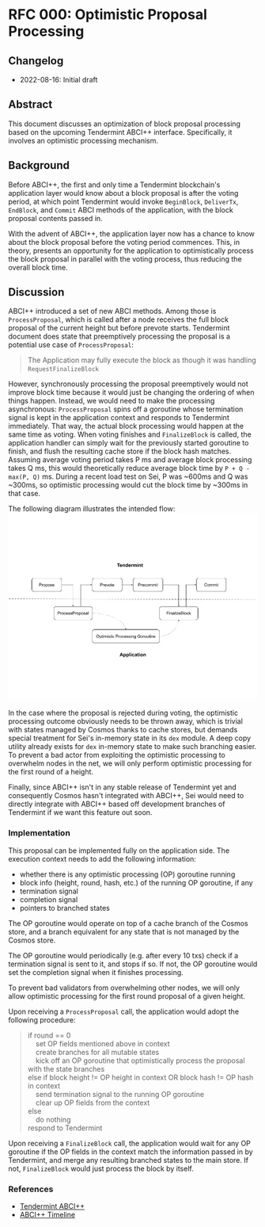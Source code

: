 # RFC 000: Optimistic Proposal Processing

## Changelog

- 2022-08-16: Initial draft

## Abstract

This document discusses an optimization of block proposal processing based on
the upcoming Tendermint ABCI++ interface. Specifically, it involves an optimistic
processing mechanism.

## Background

Before ABCI++, the first and only time a Tendermint blockchain's application layer
would know about a block proposal is after the voting period, at which point Tendermint
would invoke `BeginBlock`, `DeliverTx`, `EndBlock`, and `Commit` ABCI methods of
the application, with the block proposal contents passed in.

With the advent of ABCI++, the application layer now has a chance to know about the
block proposal before the voting period commences. This, in theory, presents an
opportunity for the application to optimistically process the block proposal in
parallel with the voting process, thus reducing the overall block time.

## Discussion

ABCI++ introduced a set of new ABCI methods. Among those is `ProcessProposal`, which is
called after a node receives the full block proposal of the current height but before
prevote starts. Tendermint document does state that preemptively processing the proposal
is a potential use case of `ProcessProposal`:
> The Application may fully execute the block as though it was handling `RequestFinalizeBlock`

However, synchronously processing the proposal preemptively would not improve block time
because it would just be changing the ordering of when things happen. Instead, we would
need to make the processing asynchronous: `ProcessProposal` spins off a goroutine whose
termination signal is kept in the application context and responds to Tendermint immediately.
That way, the actual block processing would happen at the same time as voting. When voting
finishes and `FinalizeBlock` is called, the application handler can simply wait for the
previously started goroutine to finish, and flush the resulting cache store if the block
hash matches. Assuming average voting period takes P ms and average block processing takes
Q ms, this would theoretically reduce average block time by `P + Q - max(P, Q)` ms. During
a recent load test on Sei, P was ~600ms and Q was ~300ms, so optimistic processing would
cut the block time by ~300ms in that case.

The following diagram illustrates the intended flow:
![Flow](./optimistic_processing.png)

In the case where the proposal is rejected during voting, the optimistic processing outcome
obviously needs to be thrown away, which is trivial with states managed by Cosmos thanks to
cache stores, but demands special treatment for Sei's in-memory state in its `dex` module. A
deep copy utility already exists for `dex` in-memory state to make such branching easier. To
prevent a bad actor from exploiting the optimistic processing to overwhelm nodes in the net,
we will only perform optimistic processing for the first round of a height.

Finally, since ABCI++ isn't in any stable release of Tendermint yet and consequently Cosmos
hasn't integrated with ABCI++, Sei would need to directly integrate with ABCI++ based off
development branches of Tendermint if we want this feature out soon.

### Implementation
This proposal can be implemented fully on the application side. The execution context needs to
add the following information:
- whether there is any optimistic processing (OP) goroutine running
- block info (height, round, hash, etc.) of the running OP goroutine, if any
- termination signal
- completion signal
- pointers to branched states

The OP goroutine would operate on top of a cache branch of the Cosmos store, and a branch
equivalent for any state that is not managed by the Cosmos store.

The OP goroutine would periodically (e.g. after every 10 txs) check if a termination signal is sent
to it, and stops if so. If not, the OP goroutine would set the completion signal when it finishes
processing.

To prevent bad validators from overwhelming other nodes, we will only allow optimistic processing
for the first round proposal of a given height.

Upon receiving a `ProcessProposal` call, the application would adopt the following procedure:
> if round == 0<br>
> &nbsp;&nbsp;&nbsp;&nbsp;set OP fields mentioned above in context<br>
> &nbsp;&nbsp;&nbsp;&nbsp;create branches for all mutable states<br>
> &nbsp;&nbsp;&nbsp;&nbsp;kick off an OP goroutine that optimistically process the proposal with the state branches<br>
> else if block height != OP height in context OR block hash != OP hash in context<br>
> &nbsp;&nbsp;&nbsp;&nbsp;send termination signal to the running OP goroutine<br>
> &nbsp;&nbsp;&nbsp;&nbsp;clear up OP fields from the context<br>
> else<br>
> &nbsp;&nbsp;&nbsp;&nbsp;do nothing<br>
> respond to Tendermint

Upon receiving a `FinalizeBlock` call, the application would wait for any OP goroutine if the OP
fields in the context match the information passed in by Tendermint, and merge any resulting branched
states to the main store. If not, `FinalizeBlock` would just process the block by itself.

### References

- [Tendermint ABCI++](https://docs.tendermint.com/master/spec/abci++/abci++_methods.html#new-methods-introduced-in-abci)
- [ABCI++ Timeline](https://blog.cosmos.network/the-tendermint-council-and-the-path-to-delivering-abci-d6deb9e0fc7f)
